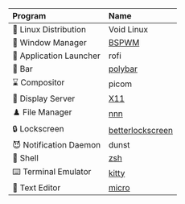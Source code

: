 | Program                 | Name                                                    |
| :---                    | :---                                                    |
| 🐧 Linux Distribution   | Void Linux                                              |
| 🍱 Window Manager       | [BSPWM](bspwm/)                                         |
| 🚀 Application Launcher | rofi                                                    |
| 🚧 Bar                  | [polybar](polybar/)                                     |
| ⌛ Compositor           | picom                                                   |
| 🗿 Display Server       | [X11](X11/)                                             |
| ♟️ File Manager         | [nnn](zsh/.zshenv)                                      |
| 🔒 Lockscreen           | [betterlockscreen](betterlockscreen/betterlockscreenrc) |
| 😈 Notification Daemon  | dunst                                                   |
| 🐚 Shell                | [zsh](zsh/)                                             |
| ⌨️ Terminal Emulator    | [kitty](kitty/)                                         |
| 📝 Text Editor          | [micro](micro/)                                         |
